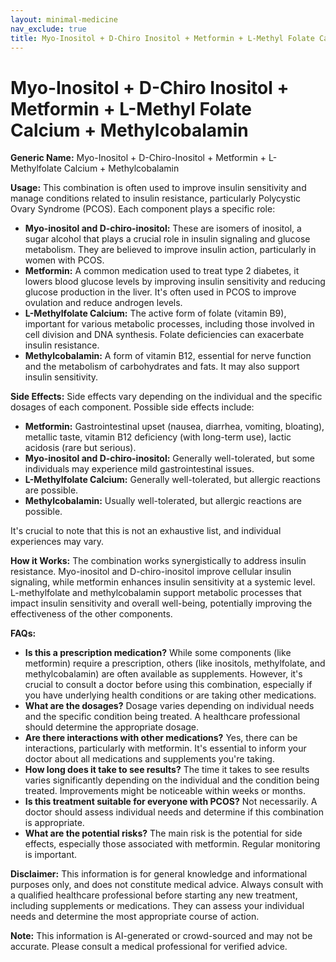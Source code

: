 ```yaml
---
layout: minimal-medicine
nav_exclude: true
title: Myo-Inositol + D-Chiro Inositol + Metformin + L-Methyl Folate Calcium + Methylcobalamin
---
```


# Myo-Inositol + D-Chiro Inositol + Metformin + L-Methyl Folate Calcium + Methylcobalamin

**Generic Name:** Myo-Inositol + D-Chiro-Inositol + Metformin + L-Methylfolate Calcium + Methylcobalamin

**Usage:** This combination is often used to improve insulin sensitivity and manage conditions related to insulin resistance, particularly Polycystic Ovary Syndrome (PCOS).  Each component plays a specific role:

* **Myo-inositol and D-chiro-inositol:** These are isomers of inositol, a sugar alcohol that plays a crucial role in insulin signaling and glucose metabolism. They are believed to improve insulin action, particularly in women with PCOS.
* **Metformin:** A common medication used to treat type 2 diabetes, it lowers blood glucose levels by improving insulin sensitivity and reducing glucose production in the liver.  It's often used in PCOS to improve ovulation and reduce androgen levels.
* **L-Methylfolate Calcium:** The active form of folate (vitamin B9), important for various metabolic processes, including those involved in cell division and DNA synthesis. Folate deficiencies can exacerbate insulin resistance.
* **Methylcobalamin:** A form of vitamin B12, essential for nerve function and the metabolism of carbohydrates and fats.  It may also support insulin sensitivity.


**Side Effects:** Side effects vary depending on the individual and the specific dosages of each component.  Possible side effects include:

* **Metformin:** Gastrointestinal upset (nausea, diarrhea, vomiting, bloating), metallic taste, vitamin B12 deficiency (with long-term use), lactic acidosis (rare but serious).
* **Myo-inositol and D-chiro-inositol:** Generally well-tolerated, but some individuals may experience mild gastrointestinal issues.
* **L-Methylfolate Calcium:** Generally well-tolerated, but allergic reactions are possible.
* **Methylcobalamin:** Usually well-tolerated, but allergic reactions are possible.

It's crucial to note that this is not an exhaustive list, and individual experiences may vary.

**How it Works:**  The combination works synergistically to address insulin resistance. Myo-inositol and D-chiro-inositol improve cellular insulin signaling, while metformin enhances insulin sensitivity at a systemic level. L-methylfolate and methylcobalamin support metabolic processes that impact insulin sensitivity and overall well-being, potentially improving the effectiveness of the other components.


**FAQs:**

* **Is this a prescription medication?**  While some components (like metformin) require a prescription, others (like inositols, methylfolate, and methylcobalamin) are often available as supplements.  However, it's crucial to consult a doctor before using this combination, especially if you have underlying health conditions or are taking other medications.
* **What are the dosages?**  Dosage varies depending on individual needs and the specific condition being treated. A healthcare professional should determine the appropriate dosage.
* **Are there interactions with other medications?**  Yes, there can be interactions, particularly with metformin.  It's essential to inform your doctor about all medications and supplements you're taking.
* **How long does it take to see results?**  The time it takes to see results varies significantly depending on the individual and the condition being treated.  Improvements might be noticeable within weeks or months.
* **Is this treatment suitable for everyone with PCOS?**  Not necessarily.  A doctor should assess individual needs and determine if this combination is appropriate.
* **What are the potential risks?** The main risk is the potential for side effects, especially those associated with metformin.  Regular monitoring is important.


**Disclaimer:** This information is for general knowledge and informational purposes only, and does not constitute medical advice. Always consult with a qualified healthcare professional before starting any new treatment, including supplements or medications.  They can assess your individual needs and determine the most appropriate course of action.


**Note:** This information is AI-generated or crowd-sourced and may not be accurate. Please consult a medical professional for verified advice.
